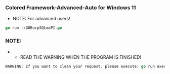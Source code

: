 ### Colored Framework-Advanced-Auto for Windows 11 
- NOTE: For advanced users!
```go
go run .\G0BurpSQLmaPI.go
```
### NOTE: 
- - READ THE WARNING WHEN THE PROGRAM IS FINISHED!
```go 
WARNING: If you want to clean your request, please execute: go run executor.go
```
